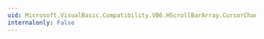 ```yaml
---
uid: Microsoft.VisualBasic.Compatibility.VB6.HScrollBarArray.CursorChanged
internalonly: False
---
```

